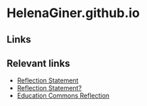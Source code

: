 # HelenaGiner.github.io

<h2>Links</h2>

## Relevant links
- [Reflection Statement](Reflection.md)
- [Reflection Statement?](Reflection.html)
- [Education Commons Reflection](EducationCommonsReflection.md)
